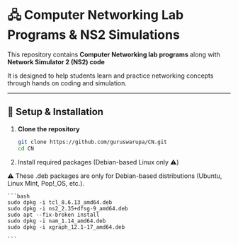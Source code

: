 # 🖧 Computer Networking Lab Programs & NS2 Simulations

This repository contains **Computer Networking lab programs** along with **Network Simulator 2 (NS2) code**

It is designed to help students learn and practice networking concepts through hands on coding and simulation.  

---

## 🔧 Setup & Installation

1. **Clone the repository**
   ```bash
   git clone https://github.com/guruswarupa/CN.git
   cd CN
   ```

2. Install required packages (Debian-based Linux only ⚠️)

⚠️ These .deb packages are only for Debian-based distributions (Ubuntu, Linux Mint, Pop!_OS, etc.).

    ```bash
    sudo dpkg -i tcl_8.6.13_amd64.deb
    sudo dpkg -i ns2_2.35+dfsg-9_amd64.deb 
    sudo apt --fix-broken install 
    sudo dpkg -i nam_1.14_amd64.deb 
    sudo dpkg -i xgraph_12.1-17_amd64.deb
   
    ```
